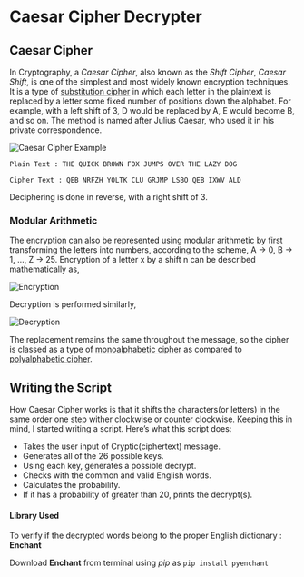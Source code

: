 Caesar Cipher Decrypter
=======================

## Caesar Cipher

In Cryptography, a *Caesar Cipher*, also known as the *Shift Cipher*, *Caesar Shift*, is one of the simplest and most widely known encryption techniques. It is a type of [substitution cipher](https://en.wikipedia.org/wiki/Substitution_cipher) in which each letter in the plaintext is replaced by a letter some fixed number of positions down the alphabet.  For example, with a left shift of 3, D would be replaced by A, E would become B, and so on. The method is named after Julius Caesar, who used it in his private correspondence.

![Caesar Cipher Example](https://upload.wikimedia.org/wikipedia/commons/4/4a/Caesar_cipher_left_shift_of_3.svg "Caesar Cipher Example")

`Plain Text : THE QUICK BROWN FOX JUMPS OVER THE LAZY DOG`

`Cipher Text : QEB NRFZH YOLTK CLU GRJMP LSBO QEB IXWV ALD`

Deciphering is done in reverse, with a right shift of 3.



### Modular Arithmetic
The encryption can also be represented using modular arithmetic by first transforming the letters into numbers, according to the scheme, A → 0, B → 1, ..., Z → 25. Encryption of a letter x by a shift n can be described mathematically as,

![Encryption](https://wikimedia.org/api/rest_v1/media/math/render/svg/77b59c7a676a99610ddee4ffc305aa7f9cda3b1a "Encryption")

Decryption is performed similarly,

![Decryption](https://wikimedia.org/api/rest_v1/media/math/render/svg/8ed607e0202ff8d35aa41559f846cac9d358a362 "Decryption")

The replacement remains the same throughout the message, so the cipher is classed as a type of [monoalphabetic cipher](https://en.wikipedia.org/wiki/Monoalphabetic_substitution) as compared to [polyalphabetic cipher](https://en.wikipedia.org/wiki/Polyalphabetic_substitution).




## Writing the Script
How Caesar Cipher works is that it shifts the characters(or letters) in the same order one step wither clockwise or counter clockwise. Keeping this in mind, I started writing a script.
Here’s what this script does:
* Takes the user input of Cryptic(ciphertext) message.
* Generates all of the 26 possible keys.
* Using each key, generates a possible decrypt.
* Checks with the common and valid English words.
* Calculates the probability.
* If it has a probability of greater than 20, prints the decrypt(s).

#### Library Used
To verify if the decrypted words belong to the proper English dictionary : __Enchant__

Download __Enchant__ from terminal using *pip* as `pip install pyenchant`
